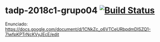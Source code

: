 # tadp-2018c1-grupo04   [![Build Status](https://travis-ci.org/nico-abram/TP-utn-frba-tadp-1c-g4.svg?branch=master)](https://travis-ci.org/nico-abram/TP-utn-frba-tadp-1c-g4)

Enunciado: https://docs.google.com/document/d/1CNkZc_o6VTCeURbpdmDlSZQ1-7lwfpKPTrNcKVyJEcE/edit
